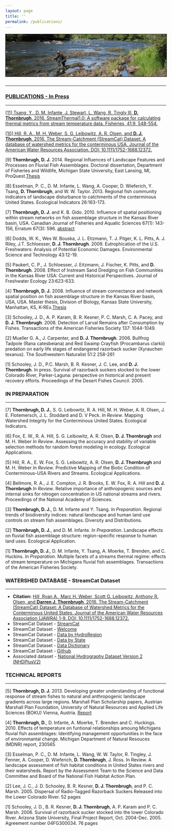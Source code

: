 ```yaml
---
layout: page
title: ''
permalink: /publications/
---
```

<a href="http://dthor.github.io/" title="Darren Thornbrugh, Ph.D."><img class="pure-img" src="/images/upN_MI_1335x350.jpg" width="" height="" style="margin-bottom:10px; border:1px solid #000000;" alt="Darren Thornbrugh, Ph.D.">

***

### PUBLICATIONS - In Press
***

[11] Tsang, Y., D. M. Infante, J. Stewart, L. Wang, R. Tingly III, **D. Thornbrugh**. 2016. StreamThermal1.0: A software package for calculating thermal metrics from stream temperature data. Fisheries, 41:9, 548-554.

[10] Hill, R. A., M. H. Weber, S. G. Leibowitz, A. R. Olsen, and **D. J. Thornbrugh**. 2016. The Stream-Catchment (StreamCat) Dataset: A database of watershed metrics for the conterminous USA. Journal of the American Water Resources Association. [DOI: 10.1111/1752-1688.12372.](http://onlinelibrary.wiley.com/doi/10.1111/1752-1688.12372/abstract)

[9] **Thornbrugh, D. J.** 2014. Regional Influences of Landscape Features and Processes on Fluvial Fish Assemblages. Doctoral dissertation, Department of Fisheries and Wildlife, Michigan State University, East Lansing, MI, ProQuest.[Thesis](http://etd.lib.msu.edu/islandora/object/etd%3A2967)

[8] Esselman, P. C., D. M. Infante, L. Wang, A. Cooper, D. Wieferich, Y. Tsang, **D. Thornbrugh**, and W. W. Taylor. 2013. Regional fish community indicators of landscape disturbance to catchments of the conterminous United States. Ecological Indicators 26:163-173.

[7] **Thornbrugh, D. J.** and K. B. Gido. 2010. Influence of spatial positioning within stream networks on fish assemblage structure in the Kansas River basin, USA. Canadian Journal of Fisheries and Aquatic Sciences 67(1): 143-156, Erratum 67(3): 596. [abstract](http://www.nrcresearchpress.com/doi/abs/10.1139/F09-169#.V7IzCfkrJhE)

[6] Dodds, W. K., Wes W. Bouska, J. L. Etizmann, T. J. Pilger, K. L. Pitts, A. J. Riley, J.T. Schloesser, **D. J. Thornbrugh**. 2009. Eutrophication of the U.S. Freshwaters: Analysis of Potential Economic Damages. Environmental Science and Technology 43:12-19.

[5] Paukert, C. P., J. Schloesser, J. Eitzmann, J. Fischer, K. Pitts, and **D. Thornbrugh**. 2008.  Effect of Instream Sand Dredging on Fish Communities in the Kansas River USA: Current and Historical Perspectives. Journal of Freshwater Ecology 23:623-633.

[4] **Thornbrugh, D. J.** 2008. Influence of stream connectance and network spatial position on fish assemblage structure in the Kansas River basin, USA, USA. Master thesis, Division of Biology, Kansas State University, Manhattan, KS, K-REx.[Thesis](http://krex.k-state.edu/dspace/handle/2097/535)

[3] Schooley, J. D., A. P. Karam, B. R. Kesner, P. C. Marsh, C. A. Pacey, and **D. J. Thornbrugh**. 2008. Detection of Larval Remains after Consumption by Fishes. Transactions of the American Fisheries Society 137: 1044-1049.

[2] Mueller G. A., J. Carpenter, and **D. J. Thornbrugh**. 2006. Bullfrog Tadpole (Rana catesbeiana) and Red Swamp Crayfish (Procambarus clarkii) predation on early life stages of endangered razorback sucker (Xyrauchen texanus). The Southwestern Naturalist 51:2 258-261

[1] Schooley, J. D., P.C. Marsh, B. R. Kesner, J. C. Lee, and **D. J. Thornbrugh**. In press. Survival of razorback suckers stocked to the lower Colorado River, Parker-Laguna: perspective on historical and present recovery efforts.  Proceedings of the Desert Fishes Council.  2005.


### IN PREPARATION 
***

[7] **Thornbrugh, D. J.**, S. G. Leibowitz, R. A. Hill, M. H. Weber, A. R. Olsen, J. E. Flotemersch, J. L. Stoddard and D. V Peck. _In Review_. Mapping Watershed Integrity for the Conterminous United States. Ecological Indicators.

[6] Fox, E. W., R. A. Hill, S. G. Leibowitz, A. R. Olsen, **D. J. Thornbrugh** and M. H. Weber _In Review_. Assessing the accuracy and stability of variable selection methods for random forest modeling in ecology. Ecological Applications.

[5] Hill, R. A., E. W. Fox, S. G. Leibowitz, A. R. Olsen, **D. J. Thornbrugh** and M. H. Weber _In Review_. Predictive Mapping of the Biotic Condition of Conterminous-USA Rivers and Streams. Ecological Applications.

[4] Bellmore, R. A., J. E. Compton, J. R. Brooks, E. W. Fox, R. A. Hill and **D. J. Thornbrugh** _In Review_. Relative importance of anthropogenic sources and internal sinks for nitrogen concentration in US national streams and rivers. Proceedings of the National Academy of Sciences.

[3] **Thornbrugh, D. J.**, D. M. Infante and Y. Tsang. _In Preparation_. Regional trends of biodiversity indices: natural landscape and human land use controls on stream fish assemblages. Diversity and Distributions.

[2] **Thornbrugh, D. J.**, and D. M. Infante. _In Preparation_. Landscape effects on fluvial fish assemblage structure: region-specific response to human land uses. Ecological Application.

[1] **Thornbrugh, D. J.**, D. M. Infante, Y. Tsang, A. Moerke, T. Brenden, and C. Huckins. _In Preparation_. Multiple facets of a streams thermal regime: effects of stream temperature on Michigans fluvial fish assemblages. Transactions of the American Fisheries Society.

### WATERSHED DATABASE - StreamCat Dataset
***
-	**Citation:** [Hill, Ryan A., Marc H. Weber, Scott G. Leibowitz, Anthony R. Olsen, and **Darren J. Thornbrugh**, 2016. The Stream-Catchment (StreamCat) Dataset: A Database of Watershed Metrics for the Conterminous United States. Journal of the American Water Resources Association (JAWRA) 1-9. DOI: 10.1111/1752-1688.12372.](http://onlinelibrary.wiley.com/doi/10.1111/1752-1688.12372/abstract)
-   StreamCat Dataset - [StreamCat](https://www.epa.gov/national-aquatic-resource-surveys/streamcat)
-   StreamCat Dataset - [Welcome](ftp://newftp.epa.gov/EPADataCommons/ORD/NHDPlusLandscapeAttributes/StreamCat/WelcomePage.html)
-	StreamCat Dataset - [Data by HydroRegion](ftp://newftp.epa.gov/EPADataCommons/ORD/NHDPlusLandscapeAttributes/StreamCat/HydroRegions/)
-	StreamCat Dataset - [Data by State](ftp://newftp.epa.gov/EPADataCommons/ORD/NHDPlusLandscapeAttributes/StreamCat/States/)
-	StreamCat Dataset - [Data Dictionary](ftp://newftp.epa.gov/EPADataCommons/ORD/NHDPlusLandscapeAttributes/StreamCat/Documentation/DataDictionary.html)
-	StreamCat Dataset - [Github](https://github.com/USEPA/StreamCat)
-	Associated dataset - [National Hydrography Dataset Version 2 (NHDPlusV2)](http://www.horizon-systems.com/nhdplus/NHDplusV2_home.php)

### TECHNICAL REPORTS 
*** 
[5] **Thornbrugh, D. J.** 2013. Developing greater understanding of functional response of stream fishes to natural and anthropogenic landscape gradients across large regions. Marshall Plan Scholarship papers, Austrian Marshall Plan Foundation, University of Natural Resources and Applied Life Sciences (BOKU) Vienna, Austria. [Report](http://www.marshallplan.at/images/papers_scholarship/2013/Applied_Life_Sciences_Vienna_ThornbrughDarren_2013.pdf)

[4] **Thornbrugh, D.**, D. Infante, A. Moerke, T. Brenden and C. Huckings. 2010. Effects of temperature on funtional relationships amoung Michigans fluvial fish assemblages: Identifying management opportunities in the face of environmantal change.  Michigan Department of Natural Resouces (MDNR) report, 230565

[3] Esselman, P. C., D. M. Infante, L. Wang, W. W. Taylor, R. Tingley, J. Fenner, A. Cooper, D. Wieferich, **D. Thornbrugh**, J. Ross. In Review. A landscape assessment of fish habitat conditions in United States rivers and their watersheds. Report by the Assessment Team to the Science and Data Committee and Board of the National Fish Habitat Action Plan.

[2]	Lee, J. C., J. D. Schooley, B. R. Kesner, **D. J. Thornbrugh**, and P. C. Marsh. 2005. Dispersal of Radio-Tagged Razorback Suckers Released into the Lower Colorado River. 52 pages

[1]	Schooley, J. D., B. R. Kesner, **D. J. Thornbrugh**, A. P. Karam and P. C. Marsh. 2006. Survival of razorback sucker stocked into the lower Colorado River. Arizona State University, Final Project Report, Oct. 2004-Dec. 2005. Agreement number 04FG300034. 76 pages

